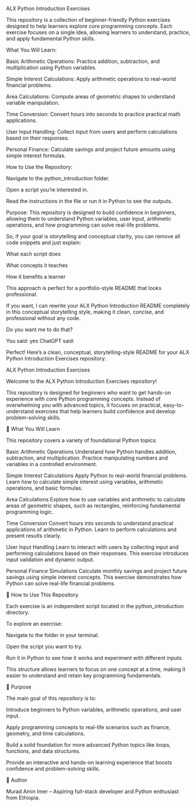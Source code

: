 ALX Python Introduction Exercises

This repository is a collection of beginner-friendly Python exercises designed to help learners explore core programming concepts. Each exercise focuses on a single idea, allowing learners to understand, practice, and apply fundamental Python skills.

What You Will Learn:

Basic Arithmetic Operations: Practice addition, subtraction, and multiplication using Python variables.

Simple Interest Calculations: Apply arithmetic operations to real-world financial problems.

Area Calculations: Compute areas of geometric shapes to understand variable manipulation.

Time Conversion: Convert hours into seconds to practice practical math applications.

User Input Handling: Collect input from users and perform calculations based on their responses.

Personal Finance: Calculate savings and project future amounts using simple interest formulas.

How to Use the Repository:

Navigate to the python_introduction folder.

Open a script you’re interested in.

Read the instructions in the file or run it in Python to see the outputs.

Purpose:
This repository is designed to build confidence in beginners, allowing them to understand Python variables, user input, arithmetic operations, and how programming can solve real-life problems.

So, if your goal is storytelling and conceptual clarity, you can remove all code snippets and just explain:

What each script does

What concepts it teaches

How it benefits a learner

This approach is perfect for a portfolio-style README that looks professional.

If you want, I can rewrite your ALX Python Introduction README completely in this conceptual storytelling style, making it clean, concise, and professional without any code.

Do you want me to do that?

You said:
yes
ChatGPT said:

Perfect! Here’s a clean, conceptual, storytelling-style README for your ALX Python Introduction Exercises repository:

ALX Python Introduction Exercises

Welcome to the ALX Python Introduction Exercises repository!

This repository is designed for beginners who want to get hands-on experience with core Python programming concepts. Instead of overwhelming you with advanced topics, it focuses on practical, easy-to-understand exercises that help learners build confidence and develop problem-solving skills.

🌟 What You Will Learn

This repository covers a variety of foundational Python topics:

Basic Arithmetic Operations
Understand how Python handles addition, subtraction, and multiplication. Practice manipulating numbers and variables in a controlled environment.

Simple Interest Calculations
Apply Python to real-world financial problems. Learn how to calculate simple interest using variables, arithmetic operations, and basic formulas.

Area Calculations
Explore how to use variables and arithmetic to calculate areas of geometric shapes, such as rectangles, reinforcing fundamental programming logic.

Time Conversion
Convert hours into seconds to understand practical applications of arithmetic in Python. Learn to perform calculations and present results clearly.

User Input Handling
Learn to interact with users by collecting input and performing calculations based on their responses. This exercise introduces input validation and dynamic output.

Personal Finance Simulations
Calculate monthly savings and project future savings using simple interest concepts. This exercise demonstrates how Python can solve real-life financial problems.

🚀 How to Use This Repository

Each exercise is an independent script located in the python_introduction directory.

To explore an exercise:

Navigate to the folder in your terminal.

Open the script you want to try.

Run it in Python to see how it works and experiment with different inputs.

This structure allows learners to focus on one concept at a time, making it easier to understand and retain key programming fundamentals.

🎯 Purpose

The main goal of this repository is to:

Introduce beginners to Python variables, arithmetic operations, and user input.

Apply programming concepts to real-life scenarios such as finance, geometry, and time calculations.

Build a solid foundation for more advanced Python topics like loops, functions, and data structures.

Provide an interactive and hands-on learning experience that boosts confidence and problem-solving skills.

👤 Author

Murad Amin Imer – Aspiring full-stack developer and Python enthusiast from Ethiopia.


